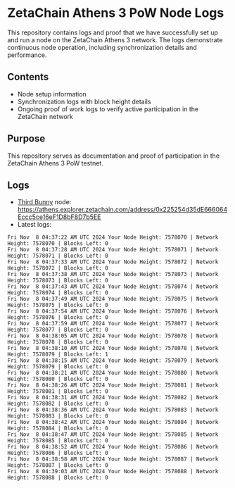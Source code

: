 # ZetaChain Athens 3 PoW Node Logs
This repository contains logs and proof that we have successfully set up and run a node on the ZetaChain Athens 3 network. The logs demonstrate continuous node operation, including synchronization details and performance.

## Contents
- Node setup information
- Synchronization logs with block height details
- Ongoing proof of work logs to verify active participation in the ZetaChain network

## Purpose
This repository serves as documentation and proof of participation in the ZetaChain Athens 3 PoW testnet.

## Logs

- [Third Bunny](https://thirdbunny.xyz/) node: https://athens.explorer.zetachain.com/address/0x225254d35dE666064Eccc5ce16eF1D8bF8D7b5EE
- Latest logs:
```
Fri Nov  8 04:37:22 AM UTC 2024 Your Node Height: 7578070 | Network Height: 7578070 | Blocks Left: 0
Fri Nov  8 04:37:28 AM UTC 2024 Your Node Height: 7578071 | Network Height: 7578071 | Blocks Left: 0
Fri Nov  8 04:37:33 AM UTC 2024 Your Node Height: 7578072 | Network Height: 7578072 | Blocks Left: 0
Fri Nov  8 04:37:38 AM UTC 2024 Your Node Height: 7578073 | Network Height: 7578073 | Blocks Left: 0
Fri Nov  8 04:37:43 AM UTC 2024 Your Node Height: 7578074 | Network Height: 7578074 | Blocks Left: 0
Fri Nov  8 04:37:49 AM UTC 2024 Your Node Height: 7578075 | Network Height: 7578075 | Blocks Left: 0
Fri Nov  8 04:37:54 AM UTC 2024 Your Node Height: 7578076 | Network Height: 7578076 | Blocks Left: 0
Fri Nov  8 04:37:59 AM UTC 2024 Your Node Height: 7578077 | Network Height: 7578077 | Blocks Left: 0
Fri Nov  8 04:38:05 AM UTC 2024 Your Node Height: 7578078 | Network Height: 7578078 | Blocks Left: 0
Fri Nov  8 04:38:10 AM UTC 2024 Your Node Height: 7578078 | Network Height: 7578079 | Blocks Left: 1
Fri Nov  8 04:38:15 AM UTC 2024 Your Node Height: 7578079 | Network Height: 7578079 | Blocks Left: 0
Fri Nov  8 04:38:21 AM UTC 2024 Your Node Height: 7578080 | Network Height: 7578080 | Blocks Left: 0
Fri Nov  8 04:38:26 AM UTC 2024 Your Node Height: 7578081 | Network Height: 7578081 | Blocks Left: 0
Fri Nov  8 04:38:31 AM UTC 2024 Your Node Height: 7578082 | Network Height: 7578082 | Blocks Left: 0
Fri Nov  8 04:38:36 AM UTC 2024 Your Node Height: 7578083 | Network Height: 7578083 | Blocks Left: 0
Fri Nov  8 04:38:42 AM UTC 2024 Your Node Height: 7578084 | Network Height: 7578084 | Blocks Left: 0
Fri Nov  8 04:38:47 AM UTC 2024 Your Node Height: 7578085 | Network Height: 7578085 | Blocks Left: 0
Fri Nov  8 04:38:52 AM UTC 2024 Your Node Height: 7578086 | Network Height: 7578086 | Blocks Left: 0
Fri Nov  8 04:38:58 AM UTC 2024 Your Node Height: 7578087 | Network Height: 7578087 | Blocks Left: 0
Fri Nov  8 04:39:03 AM UTC 2024 Your Node Height: 7578088 | Network Height: 7578088 | Blocks Left: 0
```
